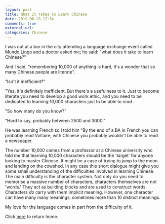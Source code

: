 ```yaml
---
layout: post
title: What It Takes to Learn Chinese
date: 2019-06-28 17:34
comments: true
external-url:
categories: Chinese
---
```

I was out at a bar in the city attending a language exchange event called [Mundo Lingo](https://www.facebook.com/groups/ML.Melbourne.CBD/) and a doctor asked me; he said: "what does it take to learn Chinese?"

<p> And I said, "remembering 10,000 of anything is hard, it's a wonder that so many Chinese people are literate". </p>

 <p>"Isn't it inefficient?" </p>

<p> "Yes, it's definitely inefficient. But there's a usefulness to it. Just to become literate you need to develop a good work ethic, and you need to be dedicated to learning 10,000 characters just to be able to <em> read </em>. </p>    

<p>
"So how many do you know?"
</p>

<p> "Hard to say, probably between 2500 and 3000." </p>

<p> He was learning French so I told him "By the end of a BA in French you can probably read Voltaire, with Chinese you probably wouldn't be able to read a newspaper. </p>

The number 10,000 comes from a professor at a Chinese university who told me that learning 10,000 characters should be the 'target' for anyone looking to master Chinese. It might be a case of trying to jump to the moon and landing on the cowshed. In any case this short dialogue might give you some small understanding of the difficulties involved in learning Chinese. The main difficulty is the character system. Not only do you need to memorise a massive number of characters, characters themselves are not 'words.' They act as building blocks and are used to construct words. Characters <em> do </em> carry with them implicit meaning. However, one character can have many many meanings; sometimes more than 10 distinct meanings.

My love for the language comes in part from the difficulty of it.

Click [here](https://wigdo.github.io/papyrus/) to return home.
